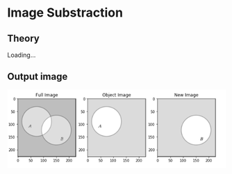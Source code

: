 # Image Substraction

## Theory
Loading...

## Output image

![output image](image/output_image.png)

